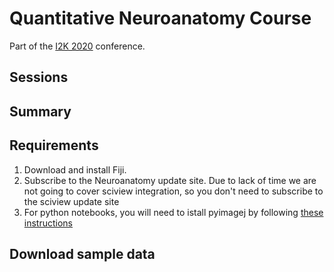 # Quantitative Neuroanatomy Course
Part of the [I2K 2020](https://www.janelia.org/you-janelia/conferences/from-images-to-knowledge-with-imagej-friends) conference.

## Sessions

## Summary


## Requirements

1. Download and install Fiji.
2. Subscribe to the Neuroanatomy update site. Due to lack of time we are not going to cover sciview integration, so you don't need to subscribe to the sciview update site
3. For python notebooks, you will need to istall pyimagej by following [these instructions](https://github.com/morphonets/SNT/tree/master/notebooks#to-install-pyimagej)


## Download sample data
